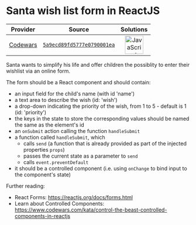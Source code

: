 [_metadata_:generated]: - "true"

# Santa wish list form in ReactJS

<!-- INFO TABLE BEGIN -->

| Provider                                        | Source                                                                               | Solutions                                                                                                                                                    |
| :---------------------------------------------: | :----------------------------------------------------------------------------------: | :----------------------------------------------------------------------------------------------------------------------------------------------------------: |
| [Codewars](../../../docs/providers/Codewars.md) | [`5a9ecd89fd5777e0790001ea`](https://www.codewars.com/kata/5a9ecd89fd5777e0790001ea) | [<img src="https://res.cloudinary.com/rascaltwo/image/upload/v1631924076/javascript_ehszr7.svg" alt="JavaScript" title="JavaScript" width="50" />](solve.js) |

<!-- INFO TABLE END -->

Santa wants to simplify his life and offer children the possiblity to enter their wishlist via an online form. 

The form should be a React component and should contain: 
 - an input field for the child's name (with id 'name')
 - a text area to describe the wish (id: 'wish')
 - a drop-down indicating the priority of the wish, from 1 to 5 - default is 1 (id: 'priority')
 - the keys in the state to store the corresponding values should be named the same as the element's id
 - an `onSubmit` action calling the function `handleSubmit`
 - a function called `handleSubmit`, which
   - calls `send` (a function that is already provided as part of the injected properties `props`)
   - passes the current state as a parameter to `send`
   - calls `event.preventDefault`
 - it should be a controlled component (i.e. using `onChange` to bind input to the component's state)
 
Further reading:
 - React Forms: https://reactjs.org/docs/forms.html
 - Learn about Controlled Components: https://www.codewars.com/kata/control-the-beast-controlled-components-in-reactjs
 
 

